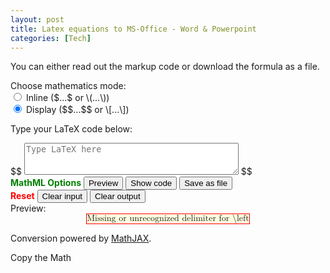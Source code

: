 ```yaml
---
layout: post
title: Latex equations to MS-Office - Word & Powerpoint
categories: [Tech]
---
```


You can either read out the markup code or download the formula as a file.

<div>
Choose mathematics mode:
    <div>
        <input type="radio" id="inlinemath" name="mathstyle" value="$" onchange="update_display_mode()">
        <label for="inlinemath">Inline 
            (<span>$</span>...<span>$</span> or <span>\(</span>...<span>\)</span>)
        </label>
        <br>
        <input type="radio" id="displaymath" name="mathstyle" value="$$" checked="checked" onchange="update_display_mode()">
        <label for="displaymath">Display
            (<span>$$</span>...<span>$$</span> or <span>\[</span>...<span>\]</span>)
        </label>
    </div>
    <p>
        Type your LaTeX code below:
    </p>
    <div id="controls">
        <div id="input_area">
            <span class="delimiter">$$</span>
            <textarea id="latex_input" name="latex_input" rows="3" cols="40" placeholder="Type LaTeX here"></textarea>
            <span class="delimiter">$$</span>
        </div>
        <div id="buttons">
            <div class="button-column">
                <b style="color: green;">MathML Options</b>
                <button onclick="process_mathml(false);">Preview</button>
                <button onclick="process_mathml(true);">Show code</button>
                <button onclick="download_mathml();">Save as file</button>
            </div>
            <!-- <div class="button-column">
                <b>SVG functions</b>
                <button onclick="process_svg(false);">Preview</button>
                <button onclick="process_svg(true);">Show code</button>
                <button onclick="download_svg();">Save as file</button>
            </div> -->
            <div class="button-column">
                <b style="color: red;">Reset</b>
                <button onclick="clear_input();">Clear input</button>
                <button onclick="clear_output();">Clear output</button>
            </div>
        </div>
    </div>
    <div id="preview_container" style="visibility: visible; display: block;">
        Preview:
        <br>
        <div id="preview_area">
            <math xmlns="http://www.w3.org/1998/Math/MathML" display="block">
                <merror data-mjx-error="Missing or unrecognized delimiter for \left ">
                    <mtext>Missing or unrecognized delimiter for \left </mtext>
                </merror>
            </math>
        </div>
        <p>
            Conversion powered by <a href="https://www.mathjax.org/" title="MathJAX">MathJAX</a>.
        </p>
    </div>
    <div id="source_container" style="visibility: collapse; display: none;">
        <span class="output_format">MathML</span> markup: <br>
        <textarea id="source_area" name="output" rows="20" cols="60"></textarea>
    </div>
</div>
<script>
//==============================================================================
//
//   (C) Copyright by Rafael M. Siejakowski, 2020-2021.
//
//   This file is licensed under the BSD 3-Clause License.
//   You may not use this file except in compliance with the license.
//   A copy of the license can be obtained from
//   https://opensource.org/licenses/BSD-3-Clause
//
//==============================================================================
// Global variable for the LaTeX converter
let display_mode = true;

function is_valid_DOM(element)
{
	if (!element)
	{
		console.error("Couldn't obtain a handle for the DOM element");
		return false;
	}
	else return true;
}

// Display the single or double dollars depending on the mode set
function update_display_mode()
{
	let inlineselector = document.getElementById('inlinemath');
	if (!is_valid_DOM(inlineselector))
		return;
	display_mode = !(inlineselector.checked);
	delimiters = document.getElementsByClassName('delimiter');
	for (i=0; i<delimiters.length; i++)
	{
		delimiters.item(i).innerHTML = (display_mode)? '$$' : '$';
	}
}

// Shows the in-browser preview
function preview(result, format_name)
{
	clear_output();
	let preview_area = document.getElementById('preview_area');
	if (!is_valid_DOM(preview_area))
		return;
	preview_area.innerHTML = result;
	let preview_container = document.getElementById('preview_container');
	if (!is_valid_DOM(preview_container))
		return;
	preview_container.style.visibility = 'visible';
	preview_container.style.display = 'block';
	// Put the correct word: 'MathML' or 'SVG' in the text.
	let outformat = document.getElementsByClassName('output_format');
	if (!is_valid_DOM(outformat))
		return;
	for (i=0; i<outformat.length; i++)
	{
		outformat.item(i).innerHTML = format_name;
	}
	preview_area.scrollIntoView();
}

// Displays the markup code
function show_code(result, format_name)
{
	let source_container = document.getElementById('source_container');
	if (!is_valid_DOM(source_container))
		return;
	source_container.style.visibility = 'visible';
	source_container.style.display = 'block';
	let source_area = document.getElementById('source_area');
	if (!is_valid_DOM(source_area))
		return;
	source_area.value = result;
	source_area.focus();
	source_area.select();
	source_area.scrollIntoView();
}

// Clears input
function clear_input()
{
	let input = document.getElementById('latex_input');
	if (!is_valid_DOM(input))
		return;
	input.value = '';
}

// Clears and hides output
function clear_output()
{
	let preview_container = document.getElementById('preview_container');
	if (!is_valid_DOM(preview_container))
		return;
	preview_container.style.visibility = 'collapse';
	preview_container.style.display = 'none';
	let preview_area = document.getElementById('preview_area');
	if (!is_valid_DOM(preview_area))
		return;
	preview_area.innerHTML = '';
	let source_container = document.getElementById('source_container');
	if (!is_valid_DOM(source_container))
		return;
	source_container.style.visibility = 'collapse';
	source_container.style.display = 'none';
	let source_area = document.getElementById('source_area');
	if (!is_valid_DOM(source_area))
		return;
	source_area.value = '';
}

// Main function for running the conversion to MathML
function process_mathml(show_src)
{
	let input = document.getElementById('latex_input')
	if (!is_valid_DOM(input))
		return;
	let latex = input.value;
	let output = window.MathJax.tex2mml(latex, {display: display_mode});
	preview(output, 'MathML');
	if (show_src)
	{
		show_code(output, 'MathML');
	}
}

// Main function for running the conversion to SVG
function process_svg(show_src)
{
	let input = document.getElementById('latex_input')
	if (!is_valid_DOM(input))
		return;
	let latex = input.value;
	let output = window.MathJax.tex2svg(latex, {display: display_mode}).innerHTML;
	preview(output, 'SVG');
	if (show_src)
	{
		show_code(output, 'SVG');
	}
}

function convert_to_mm(SVG_len)
{
	SVG_len.convertToSpecifiedUnits(SVG_len.SVG_LENGTHTYPE_MM);
	let dim = SVG_len.valueInSpecifiedUnits * 10.0; // Upscale 10 times
	SVG_len.newValueSpecifiedUnits(SVG_len.SVG_LENGTHTYPE_MM, dim);
}

function convert_to_absolute_units(svg_markup)
{
	let dummy = document.createElement("div");
	dummy.innerHTML = svg_markup;
	if (!dummy.hasChildNodes()) 
	{
		return svg_markup;
	}
	let SVG_root = dummy.firstChild;
	convert_to_mm(SVG_root.width.baseVal);
	convert_to_mm(SVG_root.height.baseVal);
	return dummy.innerHTML;
}

// Main function for downloading an SVG file
function download_svg()
{
	let input = document.getElementById('latex_input');
	if (!is_valid_DOM(input))
		return;
	let latex = input.value;
	let output_code = window.MathJax.tex2svg(latex, {display: display_mode}).innerHTML;
	const xml_prolog = '<?xml version="1.0" encoding="UTF-8" standalone="no"?>' + "\n";
	let encoded = window.btoa(xml_prolog + convert_to_absolute_units(output_code));
	let anchor = document.createElement("a");
	anchor.href = "data:image/svg+xml;base64," + encoded;
	anchor.download = "formula.svg";
	anchor.type = "image/svg+xml";
	anchor.title = "Download as SVG file";
	anchor.innerHTML = "Download as SVG file";
	anchor.click();
}

// Main function ofr downloading a MathML file
function download_mathml()
{
	let input = document.getElementById('latex_input')
	if (!is_valid_DOM(input))
		return;
	let latex = input.value;
	let output_code = window.MathJax.tex2mml(latex, {display: display_mode});
	let xml_prolog = '<?xml version="1.0" encoding="UTF-8" standalone="no"?>' + "\n";
	let encoded = window.btoa(xml_prolog + output_code);
	let anchor = document.createElement("a");
	anchor.href = "data:application/mathml+xml;base64," + encoded;
	anchor.download = "formula.xml";
	anchor.type = "application/mathml+xml";
	anchor.title = "Download as MathML file";
	anchor.innerHTML = "Download as MathML file";
	anchor.click();
}
</script>
<script type="text/javascript">update_display_mode();</script>

Copy the Math